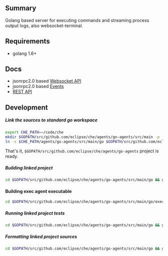 Summary
---
Golang based server for executing commands and streaming process output logs,
also websocket-terminal.


Requirements
--
- golang 1.6+


Docs
---
- jsonrpc2.0 based [Websocket API](docs/ws_api.md)
- jsonrpc2.0 based [Events](docs/events.md)
- [REST API](docs/rest_api.md)

Development
---

##### Link the sources to standard go workspace

```bash
export CHE_PATH=~/code/che
mkdir $GOPATH/src/github.com/eclipse/che/agents/go-agents/src/main -p
ln -s $CHE_PATH/agents/go-agents/src/main/go $GOPATH/src/github.com/eclipse/che/agents/go-agents/src/main/go
```

That's it, `$GOPATH/src/github.com/eclipse/che/agents/go-agents` project is ready.

##### Building linked project

```bash
cd $GOPATH/src/github.com/eclipse/che/agents/go-agents/src/main/go && go build ./...
```

#### Building exec agent executable

```bash
cd $GOPATH/src/github.com/eclipse/che/agents/go-agents/src/main/go/exec-agent && go build
```

##### Running linked project tests

```bash
cd $GOPATH/src/github.com/eclipse/che/agents/go-agents/src/main/go && go test ./...
```

##### Formatting linked project sources

```bash
cd $GOPATH/src/github.com/eclipse/che/agents/go-agents/src/main/go && go fmt ./...
```
